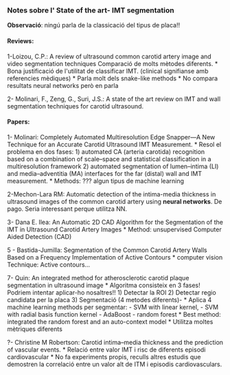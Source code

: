 ### Notes sobre l' State of the art- IMT segmentation

**Observació**: ningú parla de la classicació del tipus de placa!!

#### Reviews:

1-Loizou, C.P.: A review of ultrasound common carotid artery image and video segmentation techniques 
Comparació de molts mètodes diferents.
    * Bona  justificació de l'utilitat de classificar IMT.  (clinical signifianse amb referencies mèdiques)
    * Parla molt dels snake-like methods
    * No compara resultats neural networks però en parla
   
2-  Molinari, F., Zeng, G., Suri, J.S.: A state of the art review on IMT and wall segmentation techniques for carotid ultrasound.

#### Papers:

1- Molinari: Completely Automated Multiresolution Edge Snapper—A New Technique for an Accurate Carotid Ultrasound IMT Measurement.
    * Resol el problema en dos fases:
            1) automated CA (arteria carotida) recognition based on a combination of scale–space and statistical classification in a multiresolution framework 
            2) automated segmentation of lumen–intima (LI) and media–adventitia (MA) interfaces for the far (distal) wall and IMT measurement. 
    * Methods: ??? algun tipus de machine learning
    
2-Mechon-Lara RM: Automatic detection of the intima-media thickness in ultrasound images of the common carotid artery using **neural networks**. 
De pago. Seria interessant perque utilitza NN.
    
3- Dana E. Ilea: An Automatic 2D CAD Algorithm for the Segmentation of the IMT in Ultrasound Carotid Artery Images
    * Method: unsupervised Computer Aided Detection (CAD)

5 - Bastida-Jumilla: Segmentation of the Common Carotid Artery Walls Based on a Frequency Implementation of Active Contours
    * computer vision Technique: Active contours... 

7- Quin: An integrated method for atherosclerotic carotid plaque segmentation in ultrasound image
    * Algoritma consisteix en 3 fases! Podriem intentar aplicar-ho nosaltres!!
        1) Detectar la ROI
        2) Detectar regio candidata per la placa 
        3) Segmentació (4 metodes diferents)-
    * Aplica 4 machine learning methods per segmentar:
        - SVM with linear kernel, 
        - SVM with radial basis function kernel
        - AdaBoost
        - random forest
    * Best method:
     integrated the random forest and an auto-context model
    * Utilitza moltes mètriques diferents
    
?- Christine M Robertson: Carotid intima–media thickness and the prediction of vascular events.
    * Relació entre valor IMT i risc de diferents episodi cardiovascular
    * No fa experiments propis, reculls altres estudis que demostren la correlació entre un valor alt de ITM i episodis cardiovasculars.


